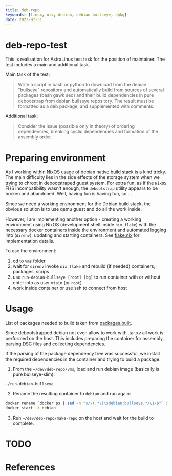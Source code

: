 ```yaml
---
title: deb-repo
keywords: [linux, nix, debian, debian bullseye, dpkg]
date: 2023-07-31
---
```


# deb-repo-test

This is realisation for AstraLinux test task for the position of maintainer. The test includes a main and
additional task.

Main task of the test:

> Write a script in bash or python to download from the debian "bullseye" repository and automatically build
> from sources of several packages (bash gawk sed) and their build dependencies in pure debootstrap from
> debian bullseye repository. The result must be formatted as a deb package, and supplemented with comments.

Additional task:

> Consider the issue (possible only in theory) of ordering dependencies, breaking cyclic dependencies
> and formation of the assembly order.

# Preparing environment

As I working within [NixOS](https://nixos.org/) usage of debian native build stack is a kind tricky. The
main difficulty lies in the side effects of the storage system when we trying to chroot in debootstraped
guest system. For extra fun, as if the `NixOS` FHS incompatibility wasn't enough, the `debootstrap` utility
appears to be broken and abandoned. Well, having fun is having fun, so ...

Since we need a working environment for the Debian build stack, the obvious solution is to use qemu guest
and do all the work inside.

However, I am implementing another option - creating a working environment using NixOS (development shell
inside `nix flake`) with the necessary docker containers inside the environment and automated logging into
(`direnv`), updating and starting containers. See [flake.nix](./vms/flake.nix) for implementation details.

To use the environment:

1. cd to `vms` folder
2. wait for `direnv` invoke `nix flake` and rebuild (if needed) containers, packages, scrips
3. use `run-debian-bullseye [root] [bg]` to run container with or without enter into as user `mtain` (or
    `root`)
4. work inside container or use ssh to connect from host

# Usage

List of packages needed to build taken from [packages.built](./packages.built).

Since debootstrapped debian not even allow to work with .tar.xv all work is performed on the host. This includes
preparing the container for assembly, parsing DSC files and collecting dependencies.

If the parsing of the package dependency tree was successful, we install the required dependencies in the
container and trying to build a package.

1. From the `~/dev/deb-repo/vms`, load and run debian image (basically is pure bullseye-slim).

```sh
./run-debian-bullseye
```

2. Rename the resulting container to `debian` and run again:

```sh
docker rename `docker ps | sed -n "s/\(.*\)\sdebian:bullseye.*/\1/p"` debian
docker start -i debian
```

3. Run `~/dev/deb-repo/make-repo` on the host and wait for the build to complete.

# TODO

# References

